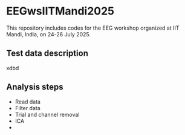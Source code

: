 # EEGwsIITMandi2025
This repository includes codes for the EEG workshop organized at IIT Mandi, India, on 24-26 July 2025.

Test data description
-----
xdbd

Analysis steps
-----
* Read data
* Filter data
* Trial and channel removal 
* ICA
* 